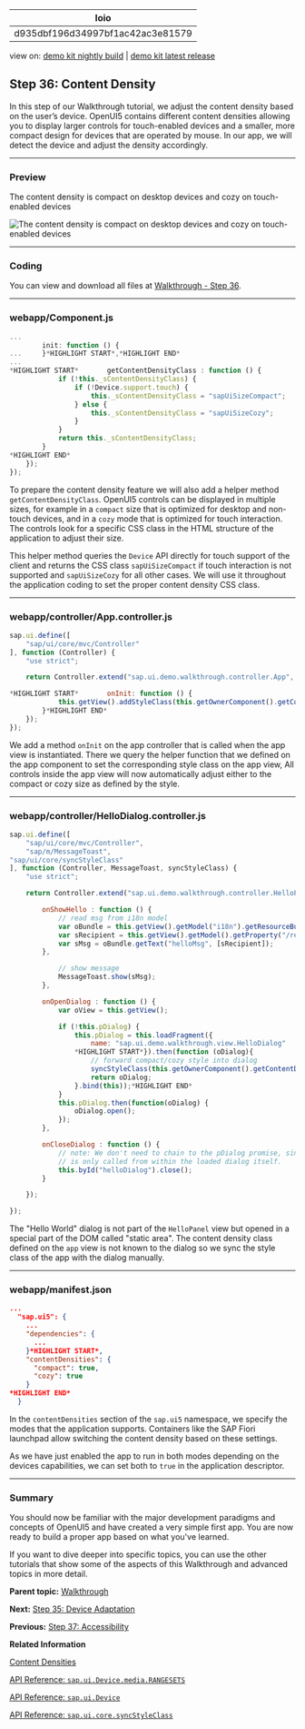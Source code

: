 <!-- loiod935dbf196d34997bf1ac42ac3e81579 -->

| loio |
| -----|
| d935dbf196d34997bf1ac42ac3e81579 |

<div id="loio">

view on: [demo kit nightly build](https://openui5nightly.hana.ondemand.com/#/topic/d935dbf196d34997bf1ac42ac3e81579) | [demo kit latest release](https://openui5.hana.ondemand.com/#/topic/d935dbf196d34997bf1ac42ac3e81579)</div>

## Step 36: Content Density

In this step of our Walkthrough tutorial, we adjust the content density based on the user’s device. OpenUI5 contains different content densities allowing you to display larger controls for touch-enabled devices and a smaller, more compact design for devices that are operated by mouse. In our app, we will detect the device and adjust the density accordingly.

***

### Preview

   
  
<a name="loiod935dbf196d34997bf1ac42ac3e81579__fig_r1j_pst_mr"/>The content density is compact on desktop devices and cozy on touch-enabled devices

 ![](loio04b6669bbc8a4524be5a998ad78544ac_HiRes.png "The content density is compact on desktop devices and cozy on touch-enabled
					devices") 

***

### Coding

You can view and download all files at [Walkthrough - Step 36](https://openui5.hana.ondemand.com/explored.html#/sample/sap.m.tutorial.walkthrough.36/preview).

***

### webapp/Component.js

``` js
...
		init: function () {
...		}*HIGHLIGHT START*,*HIGHLIGHT END*
...
*HIGHLIGHT START*		getContentDensityClass : function () {
			if (!this._sContentDensityClass) {
				if (!Device.support.touch) {
					this._sContentDensityClass = "sapUiSizeCompact";
				} else {
					this._sContentDensityClass = "sapUiSizeCozy";
				}
			}
			return this._sContentDensityClass;
		}
*HIGHLIGHT END*
	});
});
```

To prepare the content density feature we will also add a helper method `getContentDensityClass`. OpenUI5 controls can be displayed in multiple sizes, for example in a `compact` size that is optimized for desktop and non-touch devices, and in a `cozy` mode that is optimized for touch interaction. The controls look for a specific CSS class in the HTML structure of the application to adjust their size.

This helper method queries the `Device` API directly for touch support of the client and returns the CSS class `sapUiSizeCompact` if touch interaction is not supported and `sapUiSizeCozy` for all other cases. We will use it throughout the application coding to set the proper content density CSS class.

***

### webapp/controller/App.controller.js

``` js
sap.ui.define([
	"sap/ui/core/mvc/Controller"
], function (Controller) {
	"use strict";

	return Controller.extend("sap.ui.demo.walkthrough.controller.App", {

*HIGHLIGHT START*		onInit: function () {
			this.getView().addStyleClass(this.getOwnerComponent().getContentDensityClass());
		}*HIGHLIGHT END*
	});
});
```

We add a method `onInit` on the app controller that is called when the app view is instantiated. There we query the helper function that we defined on the app component to set the corresponding style class on the app view, All controls inside the app view will now automatically adjust either to the compact or cozy size as defined by the style.

***

### webapp/controller/HelloDialog.controller.js

``` js
sap.ui.define([
	"sap/ui/core/mvc/Controller",
	"sap/m/MessageToast",
"sap/ui/core/syncStyleClass"
], function (Controller, MessageToast, syncStyleClass) {
	"use strict";

	return Controller.extend("sap.ui.demo.walkthrough.controller.HelloPanel", {

		onShowHello : function () {
			// read msg from i18n model
			var oBundle = this.getView().getModel("i18n").getResourceBundle();
			var sRecipient = this.getView().getModel().getProperty("/recipient/name");
			var sMsg = oBundle.getText("helloMsg", [sRecipient]);
		},

			// show message
			MessageToast.show(sMsg);
		},

		onOpenDialog : function () {
			var oView = this.getView();

			if (!this.pDialog) {
				this.pDialog = this.loadFragment({
					name: "sap.ui.demo.walkthrough.view.HelloDialog"
				*HIGHLIGHT START*}).then(function (oDialog){
					// forward compact/cozy style into dialog
					syncStyleClass(this.getOwnerComponent().getContentDensityClass(), this.getView(), oDialog);
					return oDialog;
				}.bind(this));*HIGHLIGHT END*
			} 
			this.pDialog.then(function(oDialog) {
				oDialog.open();
			});
		},

		onCloseDialog : function () {
			// note: We don't need to chain to the pDialog promise, since this event-handler
			// is only called from within the loaded dialog itself.
			this.byId("helloDialog").close();
		}

	});

});

```

The "Hello World" dialog is not part of the `HelloPanel` view but opened in a special part of the DOM called "static area". The content density class defined on the `app` view is not known to the dialog so we sync the style class of the app with the dialog manually.

***

### webapp/manifest.json

``` json
...
  "sap.ui5": {
    ...     
    "dependencies": {
      ...
    }*HIGHLIGHT START*,
    "contentDensities": {
      "compact": true,
      "cozy": true
    }
*HIGHLIGHT END*
  }
```

In the `contentDensities` section of the `sap.ui5` namespace, we specify the modes that the application supports. Containers like the SAP Fiori launchpad allow switching the content density based on these settings.

As we have just enabled the app to run in both modes depending on the devices capabilities, we can set both to `true` in the application descriptor.

***

<a name="loiod935dbf196d34997bf1ac42ac3e81579__section_kpq_zct_qbb"/>

### Summary

You should now be familiar with the major development paradigms and concepts of OpenUI5 and have created a very simple first app. You are now ready to build a proper app based on what you've learned.

If you want to dive deeper into specific topics, you can use the other tutorials that show some of the aspects of this Walkthrough and advanced topics in more detail.

**Parent topic:** [Walkthrough](Walkthrough_3da5f4b.md "In this tutorial we will introduce you to all major development paradigms of OpenUI5.")

**Next:** [Step 35: Device Adaptation](Step_35_Device_Adaptation_d63a15e.md "We now configure the visibility and properties of controls based on the device that we run the application on. By making use of the sap.ui.Device API and defining a device model we will make the app look great on many devices.")

**Previous:** [Step 37: Accessibility](Step_37_Accessibility_ff7cab1.md "As the last step in this tutorial, we are going to improve the accessibility of our app.")

**Related Information**  


[Content Densities](Content_Densities_e54f729.md "The devices used to run apps that are developed with OpenUI5 run on various different operating systems and have very different screen sizes. OpenUI5 contains different content densities for certain controls that allow your app to adapt to the device in question, allowing you to display larger controls for touch-enabled devices and a smaller, more compact design for devices that are operated by mouse.")

[API Reference: `sap.ui.Device.media.RANGESETS`](https://openui5.hana.ondemand.com/#docs/api/symbols/sap.ui.Device.media.RANGESETS.html)

[API Reference: `sap.ui.Device`](https://openui5.hana.ondemand.com/#docs/api/symbols/sap.ui.Device.html)

[API Reference: `sap.ui.core.syncStyleClass`](https://openui5.hana.ondemand.com/#/api/module:sap/ui/core/syncStyleClass)

